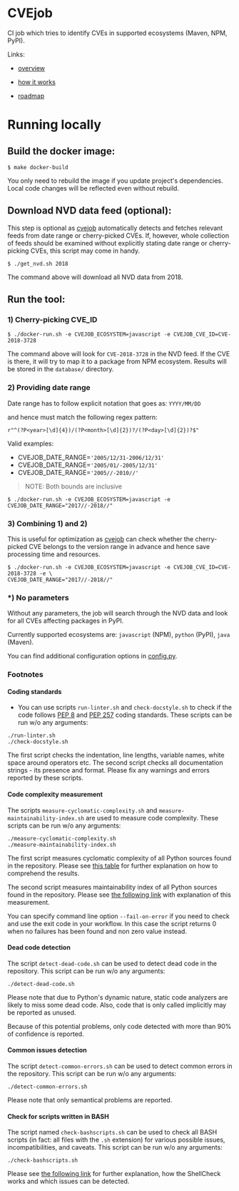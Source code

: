 # CVEjob

CI job which tries to identify CVEs in supported ecosystems (Maven, NPM, PyPI).

Links:

* [overview](docs/overview.md)

* [how it works](docs/how_it_works.md)

* [roadmap](docs/roadmap.md)


# Running locally

## Build the docker image:

```shell
$ make docker-build
```

You only need to rebuild the image if you update project's dependencies.
Local code changes will be reflected even without rebuild.


## Download NVD data feed (optional):

This step is optional as [cvejob](https://github.com/fabric8-analytics/cvejob) automatically detects and fetches relevant feeds
 from date range or cherry-picked CVEs. If, however, whole collection of feeds
 should be examined without explicitly stating date range or cherry-picking CVEs,
 this script may come in handy.

```shell
$ ./get_nvd.sh 2018
```

The command above will download all NVD data from 2018.

## Run the tool:

### 1) Cherry-picking CVE_ID

```shell
$ ./docker-run.sh -e CVEJOB_ECOSYSTEM=javascript -e CVEJOB_CVE_ID=CVE-2018-3728
```

The command above will look for `CVE-2018-3728` in the NVD feed. If the CVE is there, it will try to map it to a package from NPM ecosystem.
Results will be stored in the `database/` directory.


### 2) Providing date range

Date range has to follow explicit notation that goes as:
`YYYY/MM/DD`

and hence must match the following regex pattern:

`r"^(?P<year>[\d]{4})/(?P<month>[\d]{2})?/(?P<day>[\d]{2})?$"`

Valid examples:
- CVEJOB_DATE_RANGE=`'2005/12/31-2006/12/31'`
- CVEJOB_DATE_RANGE=`'2005/01/-2005/12/31'`
- CVEJOB_DATE_RANGE=`'2005//-2010//'`
   
> NOTE: Both bounds are inclusive


```shell
$ ./docker-run.sh -e CVEJOB_ECOSYSTEM=javascript -e CVEJOB_DATE_RANGE="2017//-2018//"
```


### 3) Combining 1) and 2)

This is useful for optimization as [cvejob](https://github.com/fabric8-analytics/cvejob)
can check whether the cherry-picked CVE belongs to the version range in advance
and hence save processing time and resources.

```shell
$ ./docker-run.sh -e CVEJOB_ECOSYSTEM=javascript -e CVEJOB_CVE_ID=CVE-2018-3728 -e \
CVEJOB_DATE_RANGE="2017//-2018//"
```


### *) No parameters

Without any parameters, the job will search through the NVD data and look for all CVEs affecting packages in PyPI.

Currently supported ecosystems are: `javascript` (NPM), `python` (PyPI), `java` (Maven).

You can find additional configuration options in [config.py](cvejob/config.py).

### Footnotes

#### Coding standards

- You can use scripts `run-linter.sh` and `check-docstyle.sh` to check if the code follows [PEP 8](https://www.python.org/dev/peps/pep-0008/) and [PEP 257](https://www.python.org/dev/peps/pep-0257/) coding standards. These scripts can be run w/o any arguments:

```
./run-linter.sh
./check-docstyle.sh
```

The first script checks the indentation, line lengths, variable names, white space around operators etc. The second
script checks all documentation strings - its presence and format. Please fix any warnings and errors reported by these
scripts.

#### Code complexity measurement

The scripts `measure-cyclomatic-complexity.sh` and `measure-maintainability-index.sh` are used to measure code complexity. These scripts can be run w/o any arguments:

```
./measure-cyclomatic-complexity.sh
./measure-maintainability-index.sh
```

The first script measures cyclomatic complexity of all Python sources found in the repository. Please see [this table](https://radon.readthedocs.io/en/latest/commandline.html#the-cc-command) for further explanation on how to comprehend the results.

The second script measures maintainability index of all Python sources found in the repository. Please see [the following link](https://radon.readthedocs.io/en/latest/commandline.html#the-mi-command) with explanation of this measurement.

You can specify command line option `--fail-on-error` if you need to check and use the exit code in your workflow. In this case the script returns 0 when no failures has been found and non zero value instead.

#### Dead code detection

The script `detect-dead-code.sh` can be used to detect dead code in the repository. This script can be run w/o any arguments:

```
./detect-dead-code.sh
```

Please note that due to Python's dynamic nature, static code analyzers are likely to miss some dead code. Also, code that is only called implicitly may be reported as unused.

Because of this potential problems, only code detected with more than 90% of confidence is reported.

#### Common issues detection

The script `detect-common-errors.sh` can be used to detect common errors in the repository. This script can be run w/o any arguments:

```
./detect-common-errors.sh
```

Please note that only semantical problems are reported.

#### Check for scripts written in BASH

The script named `check-bashscripts.sh` can be used to check all BASH scripts (in fact: all files with the `.sh` extension) for various possible issues, incompatibilities, and caveats. This script can be run w/o any arguments:

```
./check-bashscripts.sh
```

Please see [the following link](https://github.com/koalaman/shellcheck) for further explanation, how the ShellCheck works and which issues can be detected.


